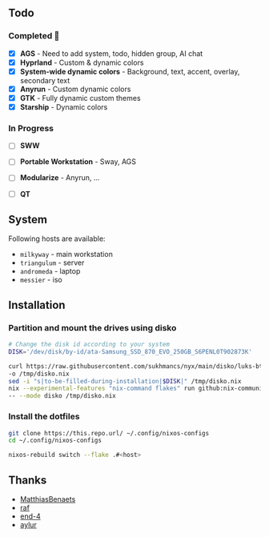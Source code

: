 ## Todo

### Completed 🎉
- [x] **AGS** - Need to add system, todo, hidden group, AI chat
- [x] **Hyprland** - Custom & dynamic colors
- [x] **System-wide dynamic colors** - Background, text, accent, overlay, secondary text
- [x] **Anyrun** - Custom dynamic colors
- [x] **GTK** - Fully dynamic custom themes
- [x] **Starship** - Dynamic colors

### In Progress
- [ ] **SWW**
- [ ] **Portable Workstation** - Sway, AGS
- [ ] **Modularize** - Anyrun, ...
- [ ] **QT**


## System
Following hosts are available:
- `milkyway` - main workstation
- `triangulum` - server
- `andromeda` - laptop
- `messier` - iso

## Installation
### Partition and mount the drives using disko
```bash
# Change the disk id according to your system
DISK='/dev/disk/by-id/ata-Samsung_SSD_870_EVO_250GB_S6PENL0T902873K'

curl https://raw.githubusercontent.com/sukhmancs/nyx/main/disko/luks-btrfs-subvolumes/default.nix \
-o /tmp/disko.nix
sed -i "s|to-be-filled-during-installation|$DISK|" /tmp/disko.nix
nix --experimental-features "nix-command flakes" run github:nix-community/disko\
-- --mode disko /tmp/disko.nix
```
### Install the dotfiles
```bash
git clone https://this.repo.url/ ~/.config/nixos-configs
cd ~/.config/nixos-configs

nixos-rebuild switch --flake .#<host>
```
## Thanks

- [MatthiasBenaets](https://github.com/MatthiasBenaets/nix-config/)
- [raf](https://github.com/notashelf/nyx)
- [end-4](https://github.com/end-4/dots-hyprland)
- [aylur](https://github.com/Aylur/dotfiles/)
